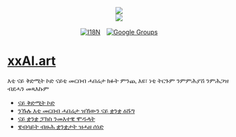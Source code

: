 <p align="center"><a href="https://xxai.art"><img src="https://cdn.jsdelivr.net/gh/xxai-art/doc/logo.svg"/></a><br/><a href="https://xxai.art"><img src="https://cdn.jsdelivr.net/gh/xxai-art/doc/xxai.svg"/></a></p><p align="center"><a href="https://github.com/xxai-art/doc#readme"><img alt="I18N" src="https://cdn.jsdelivr.net/gh/wactax/img/t.svg"/></a>　<a href="https://groups.google.com/u/0/g/xxai-art"><img alt="Google Groups" src="https://cdn.jsdelivr.net/gh/wactax/img/g-groups.svg"/></a></p>

# [xxAI.art](https://xxAI.art)

እቲ ናይ ቅድሚት ኮድ ናይቲ መርበብ ሓበሬታ ክፉት ምንጪ እዩ፣ ነቲ ትርጉም ንምምሕያሽ ንምሕጋዝ ብደሓን መጻእኩም

* [ናይ ቅድሚት ኮድ](https://github.com/xxai-art/web)
* [ንኹሉ እቲ መርበብ ሓበሬታ ዝኸውን ናይ ቋንቋ ዕሹግ](https://github.com/xxai-art/web/tree/main/i18n)
* [ናይ ቋንቋ ፓክስ ንመእተዊ ሞዱላት](https://github.com/wacpkg/user/tree/main/ui.i18n)
* [ዌብሳይት ብዙሕ ቋንቋታት ዝሓዘ ሰነድ](https://github.com/xxai-doc)
